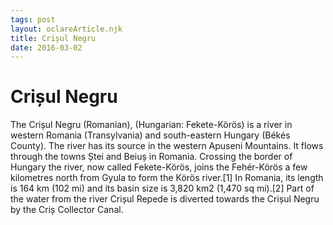 ```yaml
---
tags: post
layout: oclareArticle.njk
title: Crișul Negru
date: 2016-03-02
---
```


# Crișul Negru

The Crișul Negru (Romanian), (Hungarian: Fekete-Körös) is a river in western Romania (Transylvania) and south-eastern Hungary (Békés County). The river has its source in the western Apuseni Mountains. It flows through the towns Ștei and Beiuș in Romania. Crossing the border of Hungary the river, now called Fekete-Körös, joins the Fehér-Körös a few kilometres north from Gyula to form the Körös river.[1] In Romania, its length is 164 km (102 mi) and its basin size is 3,820 km2 (1,470 sq mi).[2] Part of the water from the river Crișul Repede is diverted towards the Crișul Negru by the Criș Collector Canal. 